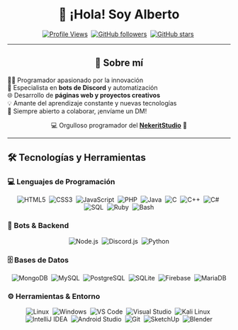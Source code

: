 <div align="center">

# 👋 ¡Hola! Soy Alberto  

[![Profile Views](https://komarev.com/ghpvc/?username=alberto2005-coder&color=1E1E1E&style=for-the-badge&labelColor=000000&label=Profile%20Views)](https://github.com/alberto2005-coder)&nbsp;
[![GitHub followers](https://img.shields.io/github/followers/alberto2005-coder?style=for-the-badge&logo=github&label=Followers&logoColor=white&color=1E1E1E&labelColor=000000)](https://github.com/alberto2005-coder?tab=followers)&nbsp;
[![GitHub stars](https://img.shields.io/github/stars/alberto2005-coder?style=for-the-badge&logo=github&label=Stars&logoColor=white&color=1E1E1E&labelColor=000000)](https://github.com/alberto2005-coder)&nbsp;

</div>

---

<div align="center">

## 🚀 Sobre mí  

<p align="center" style="text-align: justify; max-width: 700px;">  
👨‍💻 Programador apasionado por la innovación <br>
🤖 Especialista en <b>bots de Discord</b> y automatización <br>
🌐 Desarrollo de <b>páginas web y proyectos creativos</b> <br>
💡 Amante del aprendizaje constante y nuevas tecnologías <br>
📩 Siempre abierto a colaborar, ¡envíame un DM!  
</p>  

💻 Orgulloso programador del **[NekeritStudio](https://github.com/NekeritStudio)** 🐙  

</div>

---

## 🛠️ Tecnologías y Herramientas  

### 💻 Lenguajes de Programación
<div align="center">
 
![HTML5](https://img.shields.io/badge/HTML5-E34F26?style=for-the-badge&logo=html5&logoColor=white)&nbsp;
![CSS3](https://img.shields.io/badge/CSS3-1572B6?style=for-the-badge&logo=css3&logoColor=white)&nbsp;
![JavaScript](https://img.shields.io/badge/JavaScript-F7DF1E?style=for-the-badge&logo=javascript&logoColor=black)&nbsp;
![PHP](https://img.shields.io/badge/PHP-777BB4?style=for-the-badge&logo=php&logoColor=white)&nbsp;
![Java](https://img.shields.io/badge/Java-007396?style=for-the-badge&logo=java&logoColor=white)&nbsp;
![C](https://img.shields.io/badge/C-A8B9CC?style=for-the-badge&logo=c&logoColor=black)&nbsp;
![C++](https://img.shields.io/badge/C++-00599C?style=for-the-badge&logo=c%2B%2B&logoColor=white)&nbsp;
![C#](https://img.shields.io/badge/C%23-239120?style=for-the-badge&logo=c-sharp&logoColor=white)&nbsp;
![SQL](https://img.shields.io/badge/SQL-4479A1?style=for-the-badge&logo=postgresql&logoColor=white)&nbsp;
![Ruby](https://img.shields.io/badge/Ruby-CC342D?style=for-the-badge&logo=ruby&logoColor=white)&nbsp;
![Bash](https://img.shields.io/badge/Bash-4EAA25?style=for-the-badge&logo=gnubash&logoColor=white)
</div>

### 🤖 Bots & Backend
<div align="center">
 
![Node.js](https://img.shields.io/badge/Node.js-339933?style=for-the-badge&logo=nodedotjs&logoColor=white)&nbsp;
![Discord.js](https://img.shields.io/badge/Discord.js-5865F2?style=for-the-badge&logo=discord&logoColor=white)&nbsp;
![Python](https://img.shields.io/badge/Python-3776AB?style=for-the-badge&logo=python&logoColor=white)
</div>

### 🗄️ Bases de Datos
<div align="center">
 
![MongoDB](https://img.shields.io/badge/MongoDB-47A248?style=for-the-badge&logo=mongodb&logoColor=white)&nbsp;
![MySQL](https://img.shields.io/badge/MySQL-4479A1?style=for-the-badge&logo=mysql&logoColor=white)&nbsp;
![PostgreSQL](https://img.shields.io/badge/PostgreSQL-4169E1?style=for-the-badge&logo=postgresql&logoColor=white)&nbsp;
![SQLite](https://img.shields.io/badge/SQLite-003B57?style=for-the-badge&logo=sqlite&logoColor=white)&nbsp;
![Firebase](https://img.shields.io/badge/Firebase-FFCA28?style=for-the-badge&logo=firebase&logoColor=black)&nbsp;
![MariaDB](https://img.shields.io/badge/MariaDB-003545?style=for-the-badge&logo=mariadb&logoColor=white)
</div>

### ⚙️ Herramientas & Entorno
<div align="center">
 
![Linux](https://img.shields.io/badge/Linux-FCC624?style=for-the-badge&logo=linux&logoColor=black)&nbsp;
![Windows](https://img.shields.io/badge/Windows-0078D6?style=for-the-badge&logo=windows&logoColor=white)&nbsp;
![VS Code](https://img.shields.io/badge/VS%20Code-007ACC?style=for-the-badge&logo=visual-studio-code&logoColor=white)&nbsp;
![Visual Studio](https://img.shields.io/badge/Visual%20Studio-5C2D91?style=for-the-badge&logo=visual-studio&logoColor=white)&nbsp;
![Kali Linux](https://img.shields.io/badge/Kali%20Linux-557C94?style=for-the-badge&logo=kalilinux&logoColor=white)&nbsp;
![IntelliJ IDEA](https://img.shields.io/badge/IntelliJ%20IDEA-000000?style=for-the-badge&logo=intellijidea&logoColor=white)&nbsp;
![Android Studio](https://img.shields.io/badge/Android%20Studio-3DDC84?style=for-the-badge&logo=android-studio&logoColor=white)&nbsp;
![Git](https://img.shields.io/badge/Git-F05032?style=for-the-badge&logo=git&logoColor=white)&nbsp;
![SketchUp](https://img.shields.io/badge/SketchUp-005F9E?style=for-the-badge&logo=sketchup&logoColor=white)&nbsp;
![Blender](https://img.shields.io/badge/Blender-F5792A?style=for-the-badge&logo=blender&logoColor=white)
</div>
